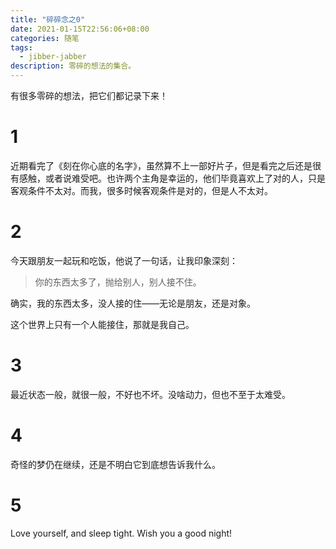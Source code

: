 ```yaml
---
title: "碎碎念之0"
date: 2021-01-15T22:56:06+08:00
categories: 随笔
tags:
  - jibber-jabber
description: 零碎的想法的集合。
---
```


有很多零碎的想法，把它们都记录下来！

# 1

近期看完了《刻在你心底的名字》，虽然算不上一部好片子，但是看完之后还是很有感触，或者说难受吧。也许两个主角是幸运的，他们毕竟喜欢上了对的人，只是客观条件不太对。而我，很多时候客观条件是对的，但是人不太对。

# 2

今天跟朋友一起玩和吃饭，他说了一句话，让我印象深刻：

> 你的东西太多了，抛给别人，别人接不住。

确实，我的东西太多，没人接的住——无论是朋友，还是对象。

这个世界上只有一个人能接住，那就是我自己。

# 3

最近状态一般，就很一般，不好也不坏。没啥动力，但也不至于太难受。

# 4

奇怪的梦仍在继续，还是不明白它到底想告诉我什么。

# 5

Love yourself, and sleep tight. Wish you a good night!
